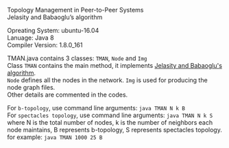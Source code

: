 Topology Management in Peer-to-Peer Systems  
Jelasity and Babaoglu’s algorithm  

Opreating System: ubuntu-16.04  
Lanuage: Java 8  
Compiler Version: 1.8.0_161  

TMAN.java contains 3 classes: `TMAN`, `Node` and `Img`  
Class `TMAN` contains the main method, it implements [Jelasity and Babaoglu's algorithm](http://citeseerx.ist.psu.edu/viewdoc/download?doi=10.1.1.80.664&rep=rep1&type=pdf).  
`Node` defines all the nodes in the network.
`Img` is used for producing the node graph files.   
Other details are commented in the codes.  

For `b-topology`, use command line arguments: `java TMAN N k B`  
For `spectacles topology`, use command line arguments: `java TMAN N k S`  
where N is the total number of nodes, k is the number of neighbors each node maintains, B represents b-topology, S represents spectacles topology.  
for example: `java TMAN 1000 25 B`

